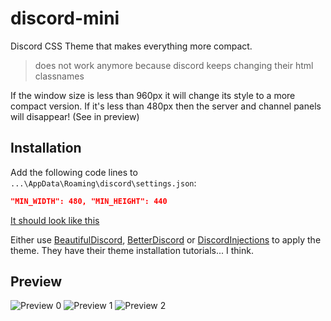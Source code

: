# discord-mini
Discord CSS Theme that makes everything more compact.

>does not work anymore because discord keeps changing their html classnames

If the window size is less than 960px it will change its style to a more compact version. If it's less than 480px then the server and channel panels will disappear! (See in preview)

## Installation

Add the following code lines to `...\AppData\Roaming\discord\settings.json`:
```json
"MIN_WIDTH": 480, "MIN_HEIGHT": 440
```
[It should look like this](https://i.imgur.com/wmKC3ah.png)

Either use [BeautifulDiscord](https://github.com/leovoel/BeautifulDiscord), [BetterDiscord](https://betterdiscord.net/home/) or [DiscordInjections](https://github.com/DiscordInjections/DiscordInjections) to apply the theme. They have their theme installation tutorials... I think.

## Preview
![Preview 0](https://i.imgur.com/CVgDXQM.gif)
![Preview 1](https://i.imgur.com/ZmLVtKj.gif)
![Preview 2](https://i.imgur.com/iPkjDv4.gif)
